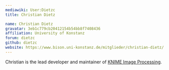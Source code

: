 ```yaml
---
mediawiki: User:Dietzc
title: Christian Dietz

name: Christian Dietz
gravatar: 3eb1c779cb20412154b54bb8f7408436
affiliation: University of Konstanz
forum: dietzc
github: dietzc
website: https://www.bison.uni-konstanz.de/mitglieder/christian-dietz/
---
```


Christian is the lead developer and maintainer of [KNIME Image Processing](http://knime.imagej.net).

